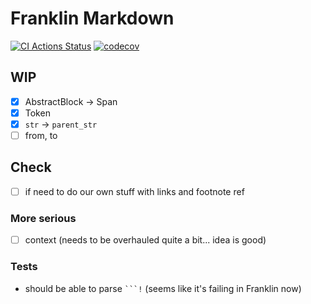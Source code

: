 # Franklin Markdown

[![CI Actions Status](https://github.com/tlienart/FranklinMarkdown.jl/workflows/CI/badge.svg)](https://github.com/tlienart/FranklinMarkdown.jl/actions)
[![codecov](https://codecov.io/gh/tlienart/FranklinParser.jl/branch/main/graph/badge.svg?token=mNry6r2aIn)](https://codecov.io/gh/tlienart/FranklinParser.jl)

## WIP

* [x] AbstractBlock -> Span
* [x] Token
* [x] `str` -> `parent_str`
* [ ] from, to

## Check

* [ ] if need to do our own  stuff with links and footnote ref

### More serious

* [ ] context (needs to be overhauled quite a bit... idea is good)

### Tests

* should be able to  parse ```` ```! ```` (seems like it's  failing in Franklin now)
